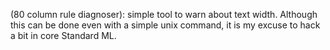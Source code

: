 (80 column rule diagnoser): simple tool to warn about text
width. Although this can be done even with a simple unix command, it
is my excuse to hack a bit in core Standard ML.